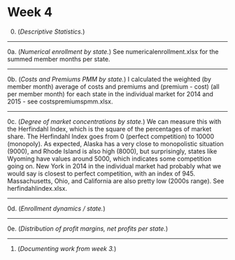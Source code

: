 # Week 4

0. (*Descriptive Statistics.*) 

- - -

0a. (*Numerical enrollment by state.*) See numericalenrollment.xlsx for the summed member months per state.

- - -

0b. (*Costs and Premiums PMM by state.*) I calculated the weighted (by member month) average of costs and premiums and (premium - cost) (all per member month) for each state in the individual market for 2014 and 2015 - see costspremiumspmm.xlsx.

- - -

0c. (*Degree of market concentrations by state.*) We can measure this with the Herfindahl Index, which is the square of the percentages of market share. The Herfindahl Index goes from 0 (perfect competition) to 10000 (monopoly).  As expected, Alaska has a very close to monopolistic situation (9000), and Rhode Island is also high (8000), but surprisingly, states like Wyoming have values around 5000, which indicates some competition going on. New York in 2014 in the individual market had probably what we would say is closest to perfect competition, with an index of 945. Massachusetts, Ohio, and California are also pretty low (2000s range). See herfindahlindex.xlsx.

- - -

0d. (*Enrollment dynamics / state.*)

- - -

0e. (*Distribution of profit margins, net profits per state.*)

- - -

1. (*Documenting work from week 3.*)
